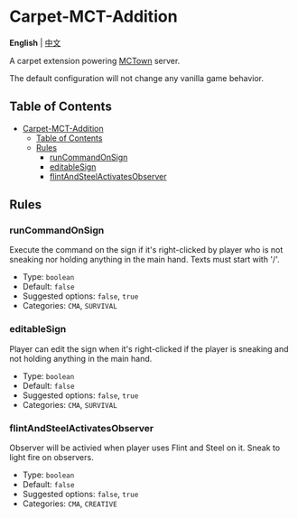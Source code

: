 # Carpet-MCT-Addition

<!-- TODO -->

**English** | [中文](README_CN.md)

A carpet extension powering [MCTown](https://www.mctown.tech/) server.

The default configuration will not change any vanilla game behavior.

## Table of Contents

<!-- TOC -->

- [Carpet-MCT-Addition](#carpet-mct-addition)
    - [Table of Contents](#table-of-contents)
    - [Rules](#rules)
        - [runCommandOnSign](#runcommandonsign)
        - [editableSign](#editablesign)
        - [flintAndSteelActivatesObserver](#flintandsteelactivatesobserver)

<!-- /TOC -->

## Rules

### runCommandOnSign

Execute the command on the sign if it's right-clicked by player who is not sneaking nor holding anything in the main hand. Texts must start with '/'.

- Type: `boolean`
- Default: `false`
- Suggested options: `false`, `true`
- Categories: `CMA`, `SURVIVAL`

### editableSign

Player can edit the sign when it's right-clicked if the player is sneaking and not holding anything in the main hand.

- Type: `boolean`
- Default: `false`
- Suggested options: `false`, `true`
- Categories: `CMA`, `SURVIVAL`

### flintAndSteelActivatesObserver

Observer will be activied when player uses Flint and Steel on it. Sneak to light fire on observers.

- Type: `boolean`
- Default: `false`
- Suggested options: `false`, `true`
- Categories: `CMA`, `CREATIVE`
